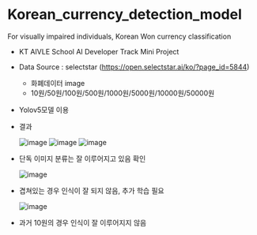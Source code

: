 # Korean_currency_detection_model

For visually impaired individuals, Korean Won currency classification
- KT AIVLE School AI Developer Track Mini Project

- Data Source : selectstar (https://open.selectstar.ai/ko/?page_id=5844)
     - 화폐데이터 image
     - 10원/50원/100원/500원/1000원/5000원/10000원/50000원
       
- Yolov5모델 이용
- 결과

  ![image](https://github.com/2hy03/Korean_currency_detection_model/assets/101242683/c4936a14-a6ad-4c69-8300-d60249c96107)
  ![image](https://github.com/2hy03/Korean_currency_detection_model/assets/101242683/9d184d87-aac0-440f-bb4d-8137e25978b1)
  ![image](https://github.com/2hy03/Korean_currency_detection_model/assets/101242683/3e2b183c-49c0-4925-a733-eb8571cc34a8)
- 단독 이미지 분류는 잘 이루어지고 있음 확인
  
  ![image](https://github.com/2hy03/Korean_currency_detection_model/assets/101242683/aad6db56-acab-4fa4-9212-99b2322b68b3)
- 겹쳐있는 경우 인식이 잘 되지 않음, 추가 학습 필요
    
  ![image](https://github.com/2hy03/Korean_currency_detection_model/assets/101242683/32d420d7-c2e7-4006-9132-a6347e474653)
- 과거 10원의 경우 인식이 잘 이루어지지 않음
